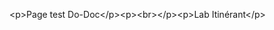 &lt;p&gt;Page test Do-Doc&lt;&#x2F;p&gt;&lt;p&gt;&lt;br&gt;&lt;&#x2F;p&gt;&lt;p&gt;Lab Itinérant&lt;&#x2F;p&gt;